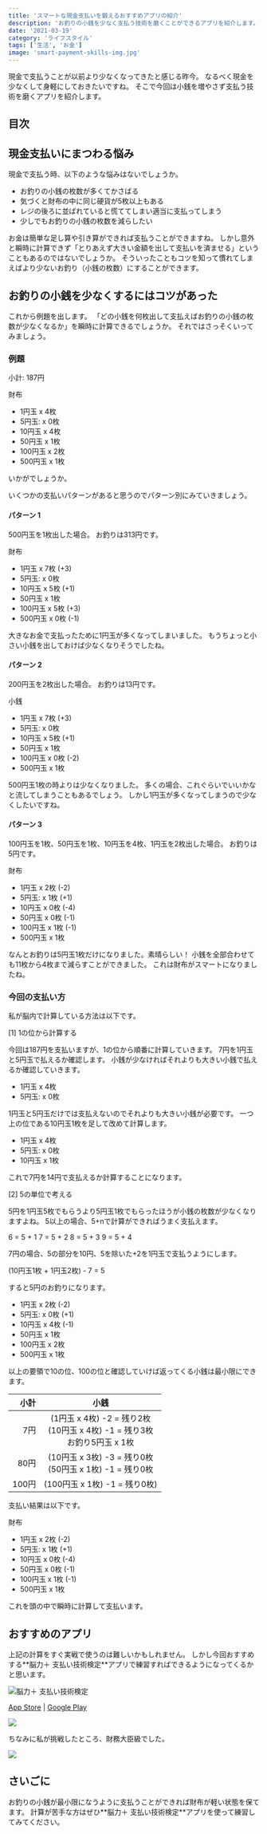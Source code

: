 ```yaml
---
title: 'スマートな現金支払いを鍛えるおすすめアプリの紹介'
description: 'お釣りの小銭を少なく支払う技術を磨くことができるアプリを紹介します。'
date: '2021-03-19'
category: 'ライフスタイル'
tags: ['生活', 'お金']
image: 'smart-payment-skills-img.jpg'
---
```


現金で支払うことが以前より少なくなってきたと感じる昨今。
なるべく現金を少なくして身軽にしておきたいですね。
そこで今回は小銭を増やさず支払う技術を磨くアプリを紹介します。

## 目次

## 現金支払いにまつわる悩み
現金で支払う時、以下のような悩みはないでしょうか。

- お釣りの小銭の枚数が多くてかさばる
- 気づくと財布の中に同じ硬貨が5枚以上もある
- レジの後ろに並ばれていると慌ててしまい適当に支払ってしまう
- 少しでもお釣りの小銭の枚数を減らしたい

お金は簡単な足し算や引き算ができれば支払うことができますね。
しかし意外と瞬時に計算できず「とりあえず大きい金額を出して支払いを済ませる」ということもあるのではないでしょうか。
そういったこともコツを知って慣れてしまえばより少ないお釣り（小銭の枚数）にすることができます。

## お釣りの小銭を少なくするにはコツがあった
これから例題を出します。
「どの小銭を何枚出して支払えばお釣りの小銭の枚数が少なくなるか」を瞬時に計算できるでしょうか。
それではさっそくいってみましょう。

### 例題
小計: 187円

財布
- 1円玉 x 4枚
- 5円玉: x 0枚
- 10円玉 x 4枚
- 50円玉 x 1枚
- 100円玉 x 2枚
- 500円玉 x 1枚

いかがでしょうか。

いくつかの支払いパターンがあると思うのでパターン別にみていきましょう。

#### パターン 1
500円玉を1枚出した場合。
お釣りは313円です。

財布
- 1円玉 x 7枚 (+3)
- 5円玉: x 0枚
- 10円玉 x 5枚 (+1)
- 50円玉 x 1枚
- 100円玉 x 5枚 (+3)
- 500円玉 x 0枚 (-1)

大きなお金で支払ったために1円玉が多くなってしまいました。
もうちょっと小さい小銭を出しておけば少なくなりそうでしたね。

#### パターン 2
200円玉を2枚出した場合。
お釣りは13円です。

小銭
- 1円玉 x 7枚 (+3)
- 5円玉: x 0枚
- 10円玉 x 5枚 (+1)
- 50円玉 x 1枚
- 100円玉 x 0枚 (-2)
- 500円玉 x 1枚

500円玉1枚の時よりは少なくなりました。
多くの場合、これぐらいでいいかなと流してしまうこともあるでしょう。
しかし1円玉が多くなってしまうので少なくしたいですね。

#### パターン 3
100円玉を1枚、50円玉を1枚、10円玉を4枚、1円玉を2枚出した場合。
お釣りは5円です。

財布
- 1円玉 x 2枚 (-2)
- 5円玉: x 1枚 (+1)
- 10円玉 x 0枚 (-4)
- 50円玉 x 0枚 (-1)
- 100円玉 x 1枚 (-1)
- 500円玉 x 1枚

なんとお釣りは5円玉1枚だけになりました。素晴らしい！
小銭を全部合わせても11枚から4枚まで減らすことができました。
これは財布がスマートになりましたね。

### 今回の支払い方
私が脳内で計算している方法は以下です。

[1] 1の位から計算する

今回は187円を支払いますが、1の位から順番に計算していきます。
7円を1円玉と5円玉で払えるか確認します。
小銭が少なければそれよりも大きい小銭で払えるか確認していきます。

- 1円玉 x 4枚
- 5円玉: x 0枚

1円玉と5円玉だけでは支払えないのでそれよりも大きい小銭が必要です。
一つ上の位である10円玉1枚を足して改めて計算します。

- 1円玉 x 4枚
- 5円玉: x 0枚
- 10円玉 x 1枚

これで7円を14円で支払えるか計算することになります。

[2] 5の単位で考える

5円を1円玉5枚でもらうより5円玉1枚でもらったほうが小銭の枚数が少なくなりますよね。
5以上の場合、5+nで計算ができればうまく支払えます。

6 = 5 + 1
7 = 5 + 2
8 = 5 + 3
9 = 5 + 4

7円の場合、5の部分を10円、5を除いた+2を1円玉で支払うようにします。

(10円玉1枚 + 1円玉2枚) - 7 = 5

すると5円のお釣りになります。

- 1円玉 x 2枚 (-2)
- 5円玉: x 0枚 (+1)
- 10円玉 x 4枚 (-1)
- 50円玉 x 1枚
- 100円玉 x 2枚
- 500円玉 x 1枚

以上の要領で10の位、100の位と確認していけば返ってくる小銭は最小限にできます。

| 小計 | 小銭 |
| ---: | :---: |
| 7円 | (1円玉 x 4枚) -2 = 残り2枚<br>(10円玉 x 4枚) -1 = 残り3枚<br>お釣り5円玉 x 1枚 |
| 80円 | (10円玉 x 3枚) -3 = 残り0枚<br>(50円玉 x 1枚) -1 = 残り0枚 |
| 100円 | (100円玉 x 1枚) -1 = 残り0枚) |

支払い結果は以下です。

財布
- 1円玉 x 2枚 (-2)
- 5円玉: x 1枚 (+1)
- 10円玉 x 0枚 (-4)
- 50円玉 x 0枚 (-1)
- 100円玉 x 1枚 (-1)
- 500円玉 x 1枚

これを頭の中で瞬時に計算して支払います。

## おすすめのアプリ
上記の計算をすぐ実戦で使うのは難しいかもしれません。
しかし今回おすすめする**脳力＋ 支払い技術検‪定‬**アプリで練習すればできるようになってくるかと思います。

![脳力＋ 支払い技術検‪定‬](/img/posts/smart-payment-skills-icon.png)

[App Store](https://apps.apple.com/jp/app/%E8%84%B3%E5%8A%9B-%E6%94%AF%E6%89%95%E3%81%84%E6%8A%80%E8%A1%93%E6%A4%9C%E5%AE%9A/id426921880) | [Google Play](https://play.google.com/store/apps/details?id=comecomecat.wallet&hl=ja&gl=US)

![](/img/posts/smart-payment-skills-screenshot1.png)

ちなみに私が挑戦したところ、財務大臣級でした。

![](/img/posts/smart-payment-skills-score.png)


## さいごに
お釣りの小銭が最小限になうように支払うことができれば財布が軽い状態を保てます。
計算が苦手な方はぜひ**脳力＋ 支払い技術検‪定‬**アプリを使って練習してみてください。

